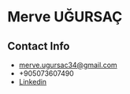 # Merve UĞURSAÇ
## Contact Info
- merve.ugursac34@gmail.com
- +905073607490
- [Linkedin](https://www.linkedin.com/in/merve-u%C4%9Fursa%C3%A7/)
